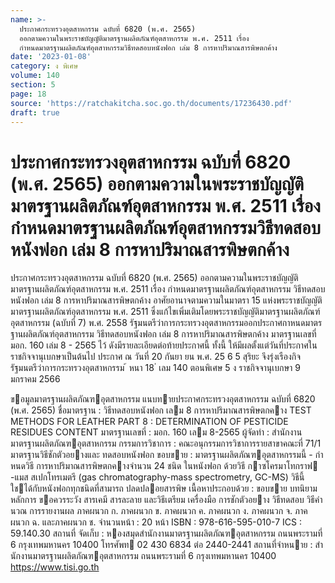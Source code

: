 ```yaml
---
name: >-
  ประกาศกระทรวงอุตสาหกรรม ฉบับที่ 6820 (พ.ศ. 2565)
  ออกตามความในพระราชบัญญัติมาตรฐานผลิตภัณฑ์อุตสาหกรรม พ.ศ. 2511 เรื่อง
  กำหนดมาตรฐานผลิตภัณฑ์อุตสาหกรรมวิธีทดสอบหนังฟอก เล่ม 8 การหาปริมาณสารพิษตกค้าง
date: '2023-01-08'
category: ง พิเศษ
volume: 140
section: 5
page: 18
source: 'https://ratchakitcha.soc.go.th/documents/17236430.pdf'
draft: true
---
```


# ประกาศกระทรวงอุตสาหกรรม ฉบับที่ 6820 (พ.ศ. 2565) ออกตามความในพระราชบัญญัติมาตรฐานผลิตภัณฑ์อุตสาหกรรม พ.ศ. 2511 เรื่อง กำหนดมาตรฐานผลิตภัณฑ์อุตสาหกรรมวิธีทดสอบหนังฟอก เล่ม 8 การหาปริมาณสารพิษตกค้าง

ประกาศกระทรวงอุตสาหกรรม ฉบับที่ 6820 (พ.ศ. 2565) ออกตามความในพระราชบัญญัติมาตรฐานผลิตภัณฑ์อุตสาหกรรม พ.ศ. 2511 เรื่อง กำหนดมาตรฐานผลิตภัณฑ์อุตสาหกรรม วิธีทดสอบหนังฟอก เล่ม 8 การหาปริมาณสารพิษตกค้าง อาศัยอานาจตามความในมาตรา 15 แห่งพระราชบัญญัติมาตรฐานผลิตภัณฑ์อุตสาหกรรม พ.ศ. 2511 ซึ่งแก้ไขเพิ่มเติมโดยพระราชบัญญัติมาตรฐานผลิตภัณฑ์อุตสาหกรรม (ฉบับที่ 7) พ.ศ. 2558 รัฐมนตรีว่าการกระทรวงอุตสาหกรรมออกประกาศกาหนดมาตรฐานผลิตภัณฑ์อุตสาหกรรม วิธีทดสอบหนังฟอก เล่ม 8 การหาปริมาณสารพิษตกค้าง มาตรฐานเลขที่ มอก. 160 เล่ม 8 - 2565 ไว้ ดังมีรายละเอียดต่อท้ายประกาศนี้ ทั้งนี้ ให้มีผลตั้งแต่วันที่ประกาศในราชกิจจานุเบกษาเป็นต้นไป ประกาศ ณ วันที่ 20 กันยา ยน พ.ศ. 25 6 5 สุริยะ จึงรุ่งเรืองกิจ รัฐมนตรีว่าการกระทรวงอุตสาหกรรม ้ หนา 18 ่ เลม 140 ตอนพิเศษ 5 ง ราชกิจจานุเบกษา 9 มกราคม 2566

ขอมูลมาตรฐานผลิตภัณฑอุตสาหกรรม แนบทายประกาศกระทรวงอุตสาหกรรม ฉบับที่ 6820 (พ.ศ. 2565) ชื่อมาตรฐาน : วิธีทดสอบหนังฟอก เลม 8 การหาปริมาณสารพิษตกคาง TEST METHODS FOR LEATHER PART 8 : DETERMINATION OF PESTICIDE RESIDUES CONTENT มาตรฐานเลขที่ : มอก. 160 เลม 8-2565 ผู้จัดทํา : สํานักงานมาตรฐานผลิตภัณฑอุตสาหกรรม กรรมการวิชาการ : คณะอนุกรรมการวิชาการรายสาขาคณะที่ 71/1 มาตรฐานวิธีชักตัวอยางและ ทดสอบหนังฟอก ขอบขาย : มาตรฐานผลิตภัณฑอุตสาหกรรมนี้ - กําหนดวิธี การหาปริมาณสารพิษตกคางจํานวน 24 ชนิด ในหนังฟอก ด้วยวิธี กาซโครมาโทกราฟ -แมส สเปกโทรเมตรี (gas chromatography-mass spectrometry, GC-MS) วิธีนี้ใชได้กับหนังฟอกทุกชนิดที่สามารถ ปลดปลอยสารพิษ เนื้อหาประกอบด้วย : ขอบขาย บทนิยาม หลักการ ขอควรระวัง สารเคมี สารละลาย และวิธีเตรียม เครื่องมือ การชักตัวอยาง วิธีทดสอบ วิธีคํานวณ การรายงานผล ภาคผนวก ก. ภาคผนวก ข. ภาคผนวก ค. ภาคผนวก ง. ภาคผนวก จ. ภาคผนวก ฉ. และภาคผนวก ช. จํานวนหน้า : 20 หน้า ISBN : 978-616-595-010-7 ICS : 59.140.30 สถานที่ จัดเก็บ : หองสมุดสํานักงานมาตรฐานผลิตภัณฑอุตสาหกรรม ถนนพระรามที่ 6 กรุงเทพมหานคร 10400 โทรศัพท 02 430 6834 ต่อ 2440-2441 สถานที่จําหนาย : สํานักงานมาตรฐานผลิตภัณฑอุตสาหกรรม ถนนพระรามที่ 6 กรุงเทพมหานคร 10400 https://www.tisi.go.th
